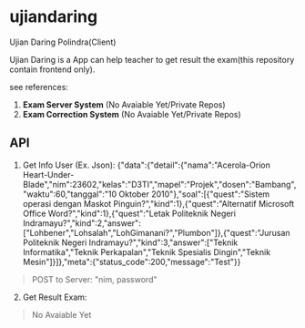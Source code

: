 # ujiandaring

Ujian Daring Polindra(Client)

Ujian Daring is a App can help teacher to get result the exam(this repository contain frontend only).

see references:
1. **Exam Server System** (No Avaiable Yet/Private Repos)
2. **Exam Correction System** (No Avaiable Yet/Private Repos)

## API
1. Get Info User (Ex. Json):
    {"data":{"detail":{"nama":"Acerola-Orion Heart-Under-Blade","nim":23602,"kelas":"D3TI","mapel":"Projek","dosen":"Bambang","waktu":60,"tanggal":"10 Oktober 2010"},"soal":[{"quest":"Sistem operasi dengan Maskot Pinguin?","kind":1},{"quest":"Alternatif Microsoft Office Word?","kind":1},{"quest":"Letak Politeknik Negeri Indramayu?","kind":2,"answer":["Lohbener","Lohsalah","LohGimanani?","Plumbon"]},{"quest":"Jurusan Politeknik Negeri Indramayu?","kind":3,"answer":["Teknik Informatika","Teknik Perkapalan","Teknik Spesialis Dingin","Teknik Mesin"]}]},"meta":{"status_code":200,"message":"Test"}}
> POST to Server: "nim, password"

2. Get Result Exam:
> No Avaiable Yet
